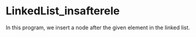 # LinkedList_insafterele
In this program, we insert a node after the given element in the linked list.
